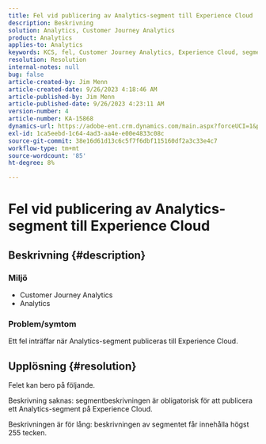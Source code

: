 ```yaml
---
title: Fel vid publicering av Analytics-segment till Experience Cloud
description: Beskrivning
solution: Analytics, Customer Journey Analytics
product: Analytics
applies-to: Analytics
keywords: KCS, fel, Customer Journey Analytics, Experience Cloud, segment, publicering
resolution: Resolution
internal-notes: null
bug: false
article-created-by: Jim Menn
article-created-date: 9/26/2023 4:18:46 AM
article-published-by: Jim Menn
article-published-date: 9/26/2023 4:23:11 AM
version-number: 4
article-number: KA-15868
dynamics-url: https://adobe-ent.crm.dynamics.com/main.aspx?forceUCI=1&pagetype=entityrecord&etn=knowledgearticle&id=0cb090c6-235c-ee11-be6f-6045bd006268
exl-id: 1ca5eebd-1c64-4ad3-aa4e-e00e4833c08c
source-git-commit: 38e16d61d13c6c5f7f6dbf115160df2a3c33e4c7
workflow-type: tm+mt
source-wordcount: '85'
ht-degree: 8%

---
```


# Fel vid publicering av Analytics-segment till Experience Cloud

## Beskrivning {#description}


### <b>Miljö</b>

- Customer Journey Analytics
- Analytics 




### <b>Problem/symtom</b>

Ett fel inträffar när Analytics-segment publiceras till Experience Cloud.


## Upplösning {#resolution}


Felet kan bero på följande.

Beskrivning saknas: segmentbeskrivningen är obligatorisk för att publicera ett Analytics-segment på Experience Cloud.

Beskrivningen är för lång: beskrivningen av segmentet får innehålla högst 255 tecken.
